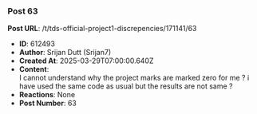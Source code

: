 ### Post 63
**Post URL**: /t/tds-official-project1-discrepencies/171141/63
- **ID**: 612493
- **Author**: Srijan Dutt (Srijan7)
- **Created At**: 2025-03-29T07:00:00.640Z
- **Content**:  
  I cannot understand why the project marks are marked zero for me ? i have used the same code as usual but the results are not same ?
- **Reactions**: None
- **Post Number**: 63

